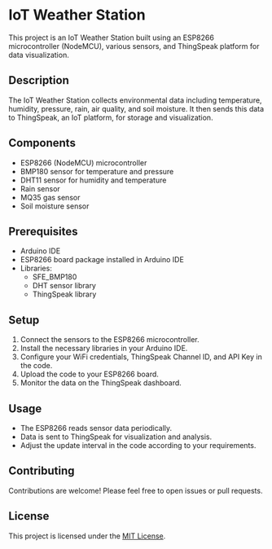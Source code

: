 # IoT Weather Station

This project is an IoT Weather Station built using an ESP8266 microcontroller (NodeMCU), various sensors, and ThingSpeak platform for data visualization.

## Description

The IoT Weather Station collects environmental data including temperature, humidity, pressure, rain, air quality, and soil moisture. It then sends this data to ThingSpeak, an IoT platform, for storage and visualization.

## Components

- ESP8266 (NodeMCU) microcontroller
- BMP180 sensor for temperature and pressure
- DHT11 sensor for humidity and temperature
- Rain sensor
- MQ35 gas sensor
- Soil moisture sensor

## Prerequisites

- Arduino IDE
- ESP8266 board package installed in Arduino IDE
- Libraries:
  - SFE_BMP180
  - DHT sensor library
  - ThingSpeak library

## Setup

1. Connect the sensors to the ESP8266 microcontroller.
2. Install the necessary libraries in your Arduino IDE.
3. Configure your WiFi credentials, ThingSpeak Channel ID, and API Key in the code.
4. Upload the code to your ESP8266 board.
5. Monitor the data on the ThingSpeak dashboard.

## Usage

- The ESP8266 reads sensor data periodically.
- Data is sent to ThingSpeak for visualization and analysis.
- Adjust the update interval in the code according to your requirements.

## Contributing

Contributions are welcome! Please feel free to open issues or pull requests.

## License

This project is licensed under the [MIT License](LICENSE).
